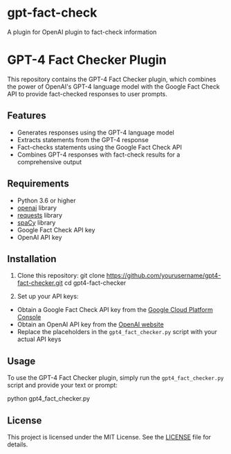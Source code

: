 # gpt-fact-check
A plugin for OpenAI plugin to fact-check information

# GPT-4 Fact Checker Plugin

This repository contains the GPT-4 Fact Checker plugin, which combines the power of OpenAI's GPT-4 language model with the Google Fact Check API to provide fact-checked responses to user prompts.

## Features

- Generates responses using the GPT-4 language model
- Extracts statements from the GPT-4 response
- Fact-checks statements using the Google Fact Check API
- Combines GPT-4 responses with fact-check results for a comprehensive output

## Requirements

- Python 3.6 or higher
- [openai](https://github.com/openai/openai) library
- [requests](https://docs.python-requests.org/en/latest/) library
- [spaCy](https://spacy.io/) library
- Google Fact Check API key
- OpenAI API key

## Installation

1. Clone this repository:
git clone https://github.com/yourusername/gpt4-fact-checker.git
cd gpt4-fact-checker


3. Set up your API keys:

- Obtain a Google Fact Check API key from the [Google Cloud Platform Console](https://console.cloud.google.com/)
- Obtain an OpenAI API key from the [OpenAI website](https://beta.openai.com/signup/)
- Replace the placeholders in the `gpt4_fact_checker.py` script with your actual API keys

## Usage

To use the GPT-4 Fact Checker plugin, simply run the `gpt4_fact_checker.py` script and provide your text or prompt:

python gpt4_fact_checker.py


## License

This project is licensed under the MIT License. See the [LICENSE](LICENSE) file for details.

